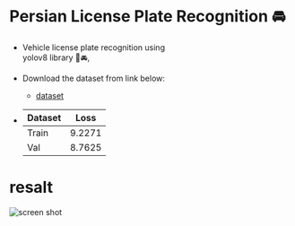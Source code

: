 # Persian License Plate Recognition 🚘
- Vehicle license plate recognition using   
 yolov8 library 🚗🚘,

- Download the  dataset from link below:
  - [dataset](https://drive.google.com/drive/folders/1II8AoCIZAb1PLai5CT98RrkNCPFmX3Qv?usp=drive_link)
  
- | Dataset |  Loss	     | 
    | :---   |   :---:   | 
    |Train   |  9.2271   | 
    |Val     |  8.7625   |


# **resalt**
![screen shot]()

